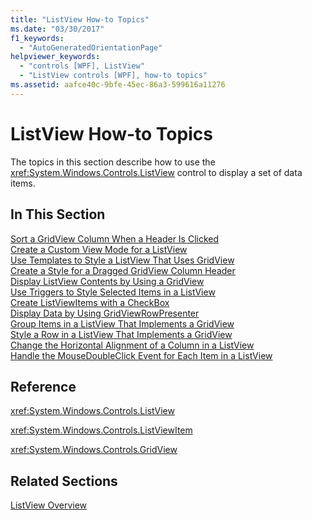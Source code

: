 ```yaml
---
title: "ListView How-to Topics"
ms.date: "03/30/2017"
f1_keywords: 
  - "AutoGeneratedOrientationPage"
helpviewer_keywords: 
  - "controls [WPF], ListView"
  - "ListView controls [WPF], how-to topics"
ms.assetid: aafce40c-9bfe-45ec-86a3-599616a11276
---
```

# ListView How-to Topics
The topics in this section describe how to use the <xref:System.Windows.Controls.ListView> control to display a set of data items.  
  
## In This Section  
 [Sort a GridView Column When a Header Is Clicked](how-to-sort-a-gridview-column-when-a-header-is-clicked.md)  
 [Create a Custom View Mode for a ListView](how-to-create-a-custom-view-mode-for-a-listview.md)  
 [Use Templates to Style a ListView That Uses GridView](how-to-use-templates-to-style-a-listview-that-uses-gridview.md)  
 [Create a Style for a Dragged GridView Column Header](how-to-create-a-style-for-a-dragged-gridview-column-header.md)  
 [Display ListView Contents by Using a GridView](how-to-display-listview-contents-by-using-a-gridview.md)  
 [Use Triggers to Style Selected Items in a ListView](how-to-use-triggers-to-style-selected-items-in-a-listview.md)  
 [Create ListViewItems with a CheckBox](how-to-create-listviewitems-with-a-checkbox.md)  
 [Display Data by Using GridViewRowPresenter](how-to-display-data-by-using-gridviewrowpresenter.md)  
 [Group Items in a ListView That Implements a GridView](how-to-group-items-in-a-listview-that-implements-a-gridview.md)  
 [Style a Row in a ListView That Implements a GridView](how-to-style-a-row-in-a-listview-that-implements-a-gridview.md)  
 [Change the Horizontal Alignment of a Column in a ListView](how-to-change-the-horizontal-alignment-of-a-column-in-a-listview.md)  
 [Handle the MouseDoubleClick Event for Each Item in a ListView](how-to-handle-the-mousedoubleclick-event-for-each-item-in-a-listview.md)  
  
## Reference  
 <xref:System.Windows.Controls.ListView>  
  
 <xref:System.Windows.Controls.ListViewItem>  
  
 <xref:System.Windows.Controls.GridView>  
  
## Related Sections  
 [ListView Overview](listview-overview.md)
